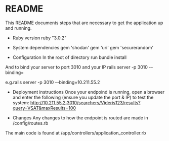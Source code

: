 # README

This README documents steps that are necessary to get the
application up and running.

* Ruby version
ruby "3.0.2"


* System dependencies
gem 'shodan'
gem 'uri'
gem 'securerandom'

* Configuration
In the root of directory run
bundle install  

And to bind your server to port 3010 and your IP
rails server -p 3010 --binding=<IP-OF-YOUR-HOST>

e.g.rails server -p 3010 --binding=10.211.55.2


* Deployment instructions
Once your endpoind is running, open a browser and enter the following (ensure you update the port & IP) to test the system:
http://10.211.55.2:3010/searchers/Videris123/results?query=VSAT&maxResults=100

* Changes
Any changes to how the endpoint is routed are made in /config/routes.rb

The main code is found at /app/controllers/application_controller.rb
